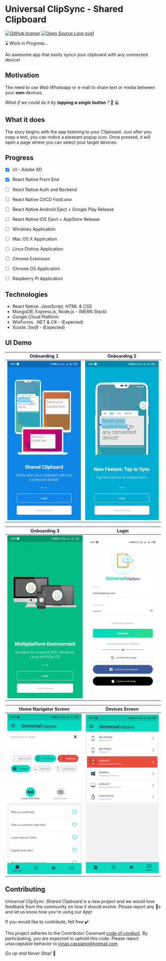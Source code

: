 # Universal ClipSync - Shared Clipboard

[![GitHub license](https://img.shields.io/github/license/Naereen/StrapDown.js.svg)](https://github.com/Naereen/StrapDown.js/blob/master/LICENSE)
[![Open Source Love svg1](https://badges.frapsoft.com/os/v1/open-source.svg?v=103)](https://github.com/ellerbrock/open-source-badges/)

:hourglass: Work in Progress... 

An awesome app that easily syncs your clipboard with any connected device!

## Motivation

The need to use *Web Whatsapp* or e-mail to share text or media between your **own** devices. 

_What if we could do it by **tapping a single button** ?_ :iphone: :computer:

## What it does

The story begins with the app listening to your Clipboard. Just after you copy a text, you can notice a pleasant popup icon. Once pressed, it will open a page where you can select your target devices. 

## Progress

- [x] UI - Adobe XD
- [x] React Native Front End
- [ ] React Native Auth and Backend
- [ ] React Native *CI/CD FastLane*
- [ ] React Native Android Eject + Google Play Release
- [ ] React Native IOS Eject + AppStore Release
- [ ] Windows Application
- [ ] Mac OS X Application
- [ ] Linux Distros Application
- [ ] Chrome Extension
- [ ] Chrome OS Application
- [ ] Raspberry PI Application


## Technologies  

* React Native. _JavaScript, HTML & CSS_
* MongoDB, Express.js, Node.js - (MERN Stack)
* Google Cloud Platform
* WinForms. _.NET & C#_ - (Expected)
* Xcode. _Swift_ - (Expected)

## UI Demo

Onboarding 1             |  Onboarding 2
:-------------------------:|:-------------------------:
<img src="https://github.com/jonascassiano/UniversalClipSyncAPP/blob/master/UI/Onboarding1.jpg" alt="Onboarding 1" width="300"/> |  <img src="https://github.com/jonascassiano/UniversalClipSyncAPP/blob/master/UI/Onboarding2.jpg" alt="Onboarding 2" width="300"/>    

Onboarding 3              |  Login
:-------------------------:|:-------------------------:
<img src="https://github.com/jonascassiano/UniversalClipSyncAPP/blob/master/UI/Onboarding3.jpg" alt="Onboarding 3" width="300"/> |  <img src="https://github.com/jonascassiano/UniversalClipSyncAPP/blob/master/UI/LoginScreen.jpg" alt="Login" width="300"/>    



Home Navigator Screen      |  Devices Screen
:-------------------------:|:-------------------------:
<img src="https://github.com/jonascassiano/UniversalClipSyncAPP/blob/master/UI/HomeScreen.jpg" alt="Home" width="300"/> |  <img src="https://github.com/jonascassiano/UniversalClipSyncAPP/blob/master/UI/DeviceScreen.jpg" alt="Device" width="300"/>   


## Contributing
_*Universal ClipSync: Shared Clipboard*_ is a new project and we would love feedback from the community on how it should evolve. Please report any 🐞s and let us know how you're using our App!

If you would like to contribute, fell free :heavy_check_mark:

This project adheres to the Contributor Covenant [code of conduct](https://www.contributor-covenant.org/version/2/0/code_of_conduct/).
By participating, you are expected to uphold this code. Please report unacceptable behavior to jonas.cassiano@hotmail.com.


_Go up and Never Stop!_ :checkered_flag: 

